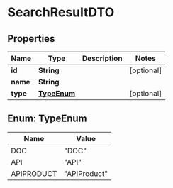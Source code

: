 
# SearchResultDTO

## Properties
Name | Type | Description | Notes
------------ | ------------- | ------------- | -------------
**id** | **String** |  |  [optional]
**name** | **String** |  | 
**type** | [**TypeEnum**](#TypeEnum) |  |  [optional]


<a name="TypeEnum"></a>
## Enum: TypeEnum
Name | Value
---- | -----
DOC | &quot;DOC&quot;
API | &quot;API&quot;
APIPRODUCT | &quot;APIProduct&quot;



